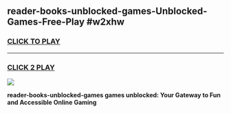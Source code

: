 
## reader-books-unblocked-games-Unblocked-Games-Free-Play #w2xhw
<h3>
<a href="https://us.freeplayer.one?title=reader-books-unblocked-games&ref=9M">CLICK TO PLAY</a></h3>
<hr>

<h3>
<a href="https://us.freeplayer.one?title=reader-books-unblocked-games&ref=9M">CLICK 2 PLAY</a>
  
</h3>

<a href="https://us.freeplayer.one?title=reader-books-unblocked-games&ref=9M"><img src="https://clearcache.store/games.png"></a>


**reader-books-unblocked-games games unblocked: Your Gateway to Fun and Accessible Online Gaming**

